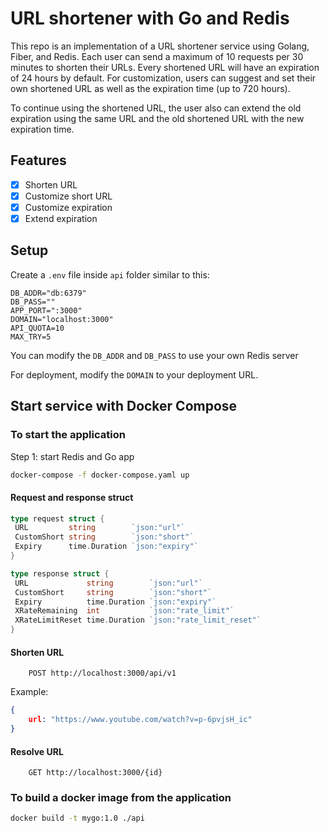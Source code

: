 # URL shortener with Go and Redis

This repo is an implementation of a URL shortener service using Golang, Fiber, and Redis. Each user can send a maximum of 10 requests per 30 minutes to shorten their URLs. Every shortened URL will have an expiration of 24 hours by default. For customization, users can suggest  and set their own shortened URL as well as the expiration time (up to 720 hours).

To continue using the shortened URL, the user also can extend the old expiration using the same URL and the old shortened URL with the new expiration time.

## Features

- [x] Shorten URL
- [x] Customize short URL
- [x] Customize expiration
- [x] Extend expiration

## Setup

Create a `.env` file inside `api` folder similar to this:

```text
DB_ADDR="db:6379"
DB_PASS=""
APP_PORT=":3000"
DOMAIN="localhost:3000"
API_QUOTA=10
MAX_TRY=5
```

You can modify the `DB_ADDR` and `DB_PASS` to use your own Redis server

For deployment, modify the `DOMAIN` to your deployment URL.

## Start service with Docker Compose

### To start the application

Step 1: start Redis and Go app

```bash
docker-compose -f docker-compose.yaml up
```

#### Request and response struct

```Go
type request struct {
 URL         string        `json:"url"`
 CustomShort string        `json:"short"`
 Expiry      time.Duration `json:"expiry"`
}

type response struct {
 URL             string        `json:"url"`
 CustomShort     string        `json:"short"`
 Expiry          time.Duration `json:"expiry"`
 XRateRemaining  int           `json:"rate_limit"`
 XRateLimitReset time.Duration `json:"rate_limit_reset"`
}
```

#### Shorten URL

```text
    POST http://localhost:3000/api/v1
```

Example:

```json
{
    url: "https://www.youtube.com/watch?v=p-6pvjsH_ic"
}
```

#### Resolve URL

```text
    GET http://localhost:3000/{id}
```

### To build a docker image from the application

```bash
docker build -t mygo:1.0 ./api       
```
